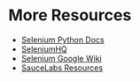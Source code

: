 # More Resources

- [Selenium Python Docs](http://selenium-python.readthedocs.org)
- [SeleniumHQ](http://http://docs.seleniumhq.org/)
- [Selenium Google Wiki](https://code.google.com/p/selenium/w/list)
- [SauceLabs Resources](https://saucelabs.com/resources)